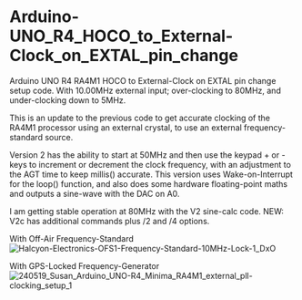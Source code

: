 # Arduino-UNO_R4_HOCO_to_External-Clock_on_EXTAL_pin_change
Arduino UNO R4 RA4M1 HOCO to External-Clock on EXTAL pin change setup code. 
With 10.00MHz external input; over-clocking to 80MHz, and under-clocking down to 5MHz.

This is an update to the previous code to get accurate clocking of the RA4M1 processor  using an external crystal, to use an external frequency-standard source.

Version 2 has the ability to start at 50MHz and then use the keypad + or - keys to increment or decrement the clock frequency, with an adjustment to the AGT time to keep millis() accurate. This version uses Wake-on-Interrupt for the loop() function, and also does some hardware floating-point maths and outputs a sine-wave with the DAC on A0.

I am getting stable operation at 80MHz with the V2 sine-calc code. NEW: V2c has additional commands plus /2 and /4 options.


With Off-Air Frequency-Standard
![Halcyon-Electronics-OFS1-Frequency-Standard-10MHz-Lock-1_DxO](https://github.com/TriodeGirl/Arduino-UNO_R4_HOCO_to_External-Clock_on_EXTAL_pin_change/assets/139503623/26268804-e499-4f0e-8f62-81c4bc64ee68)


With GPS-Locked Frequency-Generator
![240519_Susan_Arduino_UNO-R4_Minima_RA4M1_external_pll-clocking_setup_1](https://github.com/TriodeGirl/Arduino-UNO_R4_HOCO_to_External-Clock_on_EXTAL_pin_change/assets/139503623/904144c5-a1bc-41aa-bdb2-77fe523b96db)
